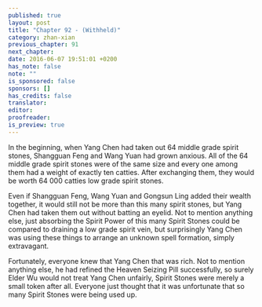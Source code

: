 ```yaml
---
published: true
layout: post
title: "Chapter 92 - (Withheld)"
category: zhan-xian
previous_chapter: 91
next_chapter:
date: 2016-06-07 19:51:01 +0200
has_note: false
note: ""
is_sponsored: false
sponsors: []
has_credits: false
translator:
editor:
proofreader:
is_preview: true
---
```

In the beginning, when Yang Chen had taken out 64 middle grade spirit stones, Shangguan Feng and Wang Yuan had grown anxious. All of the 64 middle grade spirit stones were of the same size and every one among them had a weight of exactly ten catties. After exchanging them, they would be worth 64 000 catties low grade spirit stones. 

Even if Shangguan Feng, Wang Yuan and Gongsun Ling added their wealth together, it would still not be more than this many spirit stones, but Yang Chen had taken them out without batting an eyelid. Not to mention anything else, just absorbing the Spirit Power of this many Spirit Stones could be compared to draining a low grade spirit vein, but surprisingly Yang Chen was using these things to arrange an unknown spell formation, simply extravagant. 

Fortunately, everyone knew that Yang Chen that was rich. Not to mention anything else, he had refined the Heaven Seizing Pill successfully, so surely Elder Wu would not treat Yang Chen unfairly, Spirit Stones were merely a small token after all. Everyone just thought that it was unfortunate that so many Spirit Stones were being used up.
